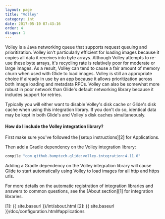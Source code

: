 ```yaml
---
layout: page
title: "Volley"
category: int
date: 2017-05-10 07:43:16
order: 4
disqus: 1
---
```


Volley is a Java networking queue that supports request queuing and prioritization. Volley isn't particularly efficient for loading images because it copies all data it receives into byte arrays. Although Volley attempts to re-use these byte arrays, it's recycling rate is relatively poor for moderate or large images. As a result, Volley can tend to cause a fair amount of memory churn when used with Glide to load images. Volley is still an appropriate choice if already in use by an app because it allows prioritization across both image loading and metadata RPCs. Volley can also be somewhat more robust in poor network than Glide's default networking library because it includes support for retries.

Typically you will either want to disable Volley's disk cache or Glide's disk cache when using this integration library. If you don't do so, identical data may be kept in both Glide's and Volley's disk caches simultaneously. 

#### How do I include the Volley integration library?
First make sure you've followed the [setup instructions][2] for Applications.

Then add a Gradle dependency on the Volley integration library:

```groovy
compile "com.github.bumptech.glide:volley-integration:4.11.0"
```

Adding a Gradle dependency on the Volley integration library will cause Glide to start automatically using Volley to load images for all http and https urls.

For more details on the automatic registration of integration libraries and answers to common questions, see the [About section][1] for integration libraries.

[1]: {{ site.baseurl }}/int/about.html
[2]: {{ site.baseurl }}/doc/configuration.html#applications
